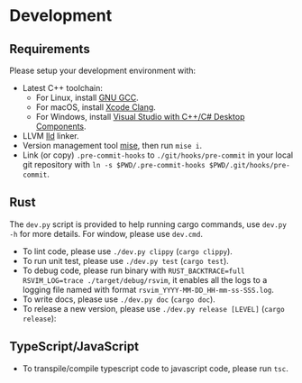 # Development

## Requirements

Please setup your development environment with:

- Latest C++ toolchain:
  - For Linux, install [GNU GCC](https://gcc.gnu.org/).
  - For macOS,  install [Xcode Clang](https://developer.apple.com/xcode/).
  - For Windows, install [Visual Studio with C++/C# Desktop Components](https://visualstudio.microsoft.com/).
- LLVM [lld](https://lld.llvm.org/) linker.
- Version management tool [mise](https://github.com/jdx/mise), then run `mise i`.
- Link (or copy) `.pre-commit-hooks` to `./git/hooks/pre-commit` in your local git repository with `ln -s $PWD/.pre-commit-hooks $PWD/.git/hooks/pre-commit`.

## Rust

The `dev.py` script is provided to help running cargo commands, use `dev.py -h` for more details. For window, please use `dev.cmd`.

- To lint code, please use `./dev.py clippy` (`cargo clippy`).
- To run unit test, please use `./dev.py test` (`cargo test`).
- To debug code, please run binary with `RUST_BACKTRACE=full RSVIM_LOG=trace ./target/debug/rsvim`, it enables all the logs to a logging file named with format `rsvim_YYYY-MM-DD_HH-mm-ss-SSS.log`.
- To write docs, please use `./dev.py doc` (`cargo doc`).
- To release a new version, please use `./dev.py release [LEVEL]` (`cargo release`):

## TypeScript/JavaScript

- To transpile/compile typescript code to javascript code, please run `tsc`.
